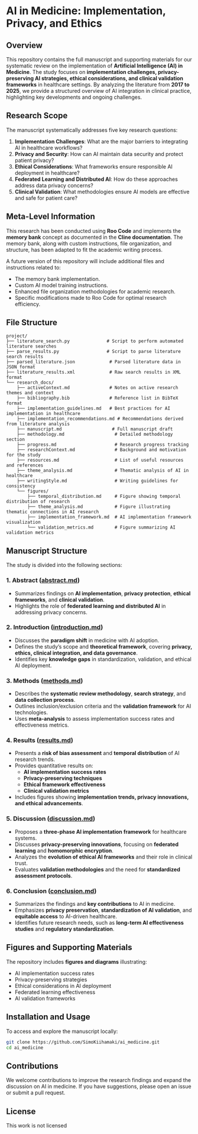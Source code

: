# AI in Medicine: Implementation, Privacy, and Ethics

## Overview

This repository contains the full manuscript and supporting materials for our systematic review on the implementation of **Artificial Intelligence (AI) in Medicine**. The study focuses on **implementation challenges, privacy-preserving AI strategies, ethical considerations, and clinical validation frameworks** in healthcare settings. By analyzing the literature from **2017 to 2025**, we provide a structured overview of AI integration in clinical practice, highlighting key developments and ongoing challenges.

## Research Scope

The manuscript systematically addresses five key research questions:

1. **Implementation Challenges**: What are the major barriers to integrating AI in healthcare workflows?
2. **Privacy and Security**: How can AI maintain data security and protect patient privacy?
3. **Ethical Considerations**: What frameworks ensure responsible AI deployment in healthcare?
4. **Federated Learning and Distributed AI**: How do these approaches address data privacy concerns?
5. **Clinical Validation**: What methodologies ensure AI models are effective and safe for patient care?

## Meta-Level Information

This research has been conducted using **Roo Code** and implements the **memory bank** concept as documented in the **Cline documentation**. The memory bank, along with custom instructions, file organization, and structure, has been adapted to fit the academic writing process. 

A future version of this repository will include additional files and instructions related to:
- The memory bank implementation.
- Custom AI model training instructions.
- Enhanced file organization methodologies for academic research.
- Specific modifications made to Roo Code for optimal research efficiency.

## File Structure

```
project/
├── literature_search.py              # Script to perform automated literature searches
├── parse_results.py                  # Script to parse literature search results
├── parsed_literature.json             # Parsed literature data in JSON format
├── literature_results.xml             # Raw search results in XML format
└── research_docs/
    ├── activeContext.md               # Notes on active research themes and context
    ├── bibliography.bib               # Reference list in BibTeX format
    ├── implementation_guidelines.md   # Best practices for AI implementation in healthcare
    ├── implementation_recommendations.md # Recommendations derived from literature analysis
    ├── manuscript.md                   # Full manuscript draft
    ├── methodology.md                   # Detailed methodology section
    ├── progress.md                      # Research progress tracking
    ├── researchContext.md               # Background and motivation for the study
    ├── resources.md                     # List of useful resources and references
    ├── theme_analysis.md                # Thematic analysis of AI in healthcare
    ├── writingStyle.md                  # Writing guidelines for consistency
    └── figures/
        ├── temporal_distribution.md     # Figure showing temporal distribution of research
        ├── theme_analysis.md            # Figure illustrating thematic connections in AI research
        ├── implementation_framework.md  # AI implementation framework visualization
        └── validation_metrics.md        # Figure summarizing AI validation metrics
```

## Manuscript Structure

The study is divided into the following sections:

### 1. **Abstract** ([abstract.md](abstract.md))
   - Summarizes findings on **AI implementation**, **privacy protection**, **ethical frameworks**, and **clinical validation**.
   - Highlights the role of **federated learning and distributed AI** in addressing privacy concerns.

### 2. **Introduction** ([introduction.md](introduction.md))
   - Discusses the **paradigm shift** in medicine with AI adoption.
   - Defines the study’s scope and **theoretical framework**, covering **privacy, ethics, clinical integration, and data governance**.
   - Identifies key **knowledge gaps** in standardization, validation, and ethical AI deployment.

### 3. **Methods** ([methods.md](methods.md))
   - Describes the **systematic review methodology**, **search strategy**, and **data collection process**.
   - Outlines inclusion/exclusion criteria and the **validation framework** for AI technologies.
   - Uses **meta-analysis** to assess implementation success rates and effectiveness metrics.

### 4. **Results** ([results.md](results.md))
   - Presents a **risk of bias assessment** and **temporal distribution** of AI research trends.
   - Provides quantitative results on:
     - **AI implementation success rates**
     - **Privacy-preserving techniques**
     - **Ethical framework effectiveness**
     - **Clinical validation metrics**
   - Includes figures showing **implementation trends, privacy innovations, and ethical advancements**.

### 5. **Discussion** ([discussion.md](discussion.md))
   - Proposes a **three-phase AI implementation framework** for healthcare systems.
   - Discusses **privacy-preserving innovations**, focusing on **federated learning** and **homomorphic encryption**.
   - Analyzes the **evolution of ethical AI frameworks** and their role in clinical trust.
   - Evaluates **validation methodologies** and the need for **standardized assessment protocols**.

### 6. **Conclusion** ([conclusion.md](conclusion.md))
   - Summarizes the findings and **key contributions** to AI in medicine.
   - Emphasizes **privacy preservation**, **standardization of AI validation**, and **equitable access** to AI-driven healthcare.
   - Identifies future research needs, such as **long-term AI effectiveness studies** and **regulatory standardization**.

## Figures and Supporting Materials

The repository includes **figures and diagrams** illustrating:
- AI implementation success rates
- Privacy-preserving strategies
- Ethical considerations in AI deployment
- Federated learning effectiveness
- AI validation frameworks

## Installation and Usage

To access and explore the manuscript locally:

```bash
git clone https://github.com/SimoKiihamaki/ai_medicine.git
cd ai_medicine
```


## Contributions

We welcome contributions to improve the research findings and expand the discussion on AI in medicine. If you have suggestions, please open an issue or submit a pull request.

## License

This work is not licensed
